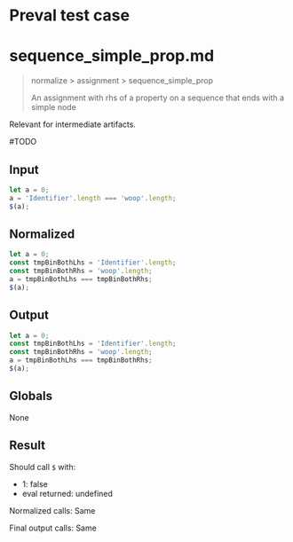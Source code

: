 # Preval test case

# sequence_simple_prop.md

> normalize > assignment > sequence_simple_prop
>
> An assignment with rhs of a property on a sequence that ends with a simple node

Relevant for intermediate artifacts.

#TODO

## Input

`````js filename=intro
let a = 0;
a = 'Identifier'.length === 'woop'.length;
$(a);
`````

## Normalized

`````js filename=intro
let a = 0;
const tmpBinBothLhs = 'Identifier'.length;
const tmpBinBothRhs = 'woop'.length;
a = tmpBinBothLhs === tmpBinBothRhs;
$(a);
`````

## Output

`````js filename=intro
let a = 0;
const tmpBinBothLhs = 'Identifier'.length;
const tmpBinBothRhs = 'woop'.length;
a = tmpBinBothLhs === tmpBinBothRhs;
$(a);
`````

## Globals

None

## Result

Should call `$` with:
 - 1: false
 - eval returned: undefined

Normalized calls: Same

Final output calls: Same
